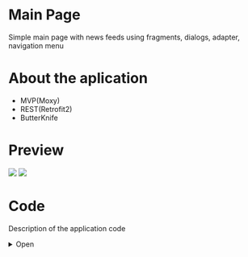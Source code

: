 # Main Page
Simple main page with news feeds using fragments, dialogs, adapter, navigation menu

# About the aplication
 - MVP(Moxy)
 - REST(Retrofit2)
 - ButterKnife

# Preview
![](http://media.giphy.com/media/fHlMhMIIByBLImbAIv/giphy.gif) ![](http://media.giphy.com/media/1ipjUVgMqKEuWs6TuM/giphy.gif)

# Code
Description of the application code
<details><summary>Open</summary>
<p>

## Manifest
In the [`Manifest`](https://github.com/GssGuru/Main-Simple/blob/master/app/src/main/AndroidManifest.xml) add permission on the Internet and initialize MyApp.class. Read the comments in the code

## gradle
In the [`gradle`](https://github.com/GssGuru/Main-Simple/blob/master/app/build.gradle) add only dependencies on the Internet, ButterKnife , Moxy(MVP) and library for work with image. Read the comments in the code

## Aplication code
[`Aplication code`](https://github.com/GssGuru/Main-Simple/tree/master/app/src/main/java/guru/gss/mainsimple) - is the code with the mechanics of the application.
Carefully read the code comments.

To make our code more flexible we apply the MVP architectural pattern. Divide application into parts:
- [`model`](https://git.xml) - here we will work with the business logic of the application
- [`ui`](https://git.xml) - here we will work with the UI "View-Presenter"
- [`utils`](https://git.xml) - here we will store our utilities
- [`MyApp.class`](https://git.xml) - root class in the application. Used for various flexible solutions and getting the context and any place of application

пакет [`model`](https://git.xml). Divide package into parts:
- [`interactors`](https://git.xml) - Here we will work with entities.
- [`repositories`](https://git.xml) - here we work only with data. We take and place them in the database, internal storage or work with Internet requests

пакет [`ui`](https://git.xml). Divide package into parts:
- [`main`](https://git.xml) - This package is called in accordance with the activation and in it are all the components necessary for the operation of this activit
- [`utils`](https://git.xml) - our utilities that only work with UI elements
- [`BaseActivity.java`](https://git.xml) - Activity from which we extends all our Activity. It is good to keep the methods involved in different Activity
- [`BaseFragment.java`](https://git.xml) - Fragment from which we extends all our Fragments. It is good to keep the methods involved in different Fragments

пакет [`main`](https://git.xml). Divide package into parts:
- [`MainActivity`](https://github.com/GssGuru/Main-Simple/blob/master/app/src/main/java/guru/gss/mainsimple/ui/main/MainActivity.java) - 
The main activity. Here we manage fragments using the navigation menu.
- [`FragmentNews`](https://github.com/GssGuru/Main-Simple/blob/master/app/src/main/java/guru/gss/mainsimple/ui/main/fragment/FragmentNews.java) - Fragment showing a specific news feed
- [`PresenterFragment.java`](https://github.com/GssGuru/Main-Simple/blob/master/app/src/main/java/guru/gss/mainsimple/ui/main/fragment/PresenterFragment.java) - Element of the architectural pattern MVP. Binds business logic and view
- [`ViewFragment.java`](https://github.com/GssGuru/Main-Simple/blob/master/app/src/main/java/guru/gss/mainsimple/ui/main/fragment/ViewFragment.java) - Element of the architectural pattern MVP. Binds Presenter and UI
- [`AdapterNews`](https://github.com/GssGuru/Main-Simple/blob/master/app/src/main/java/guru/gss/mainsimple/ui/main/fragment/AdapterNews.java) - using it we work with a list
- [`DialigError`](https://github.com/GssGuru/Main-Simple/blob/master/app/src/main/java/guru/gss/mainsimple/ui/main/fragment/DialigError.java) - Dialog box to display error

## Resources code
[`Res folder.`](https://github.com/GssGuru/Main-Simple/tree/master/app/src/main/res) Change only Application Name

</p>
</details>
